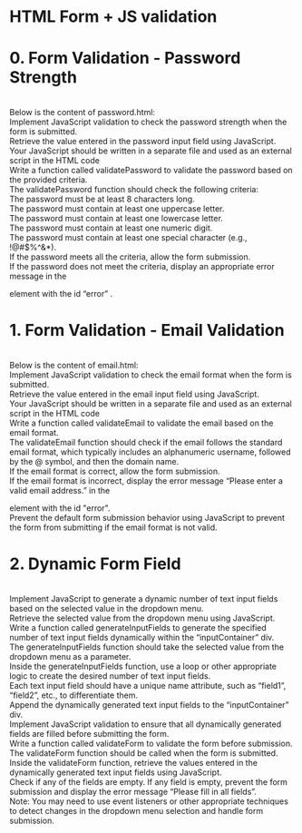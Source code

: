 <h1>HTML Form + JS validation</h1>
<h1>0. Form Validation - Password Strength</h1>
<br>
Below is the content of password.html:
<br>
Implement JavaScript validation to check the password strength when the form is submitted.<br>
Retrieve the value entered in the password input field using JavaScript.<br>
Your JavaScript should be written in a separate file and used as an external script in the HTML code
<br>
Write a function called validatePassword to validate the password based on the provided criteria.
<br>
The validatePassword function should check the following criteria:
<br>
The password must be at least 8 characters long.
<br>
The password must contain at least one uppercase letter.
<br>
The password must contain at least one lowercase letter.
<br>
The password must contain at least one numeric digit.
<br>
The password must contain at least one special character (e.g., !@#$%^&*).
<br>
If the password meets all the criteria, allow the form submission.
<br>
If the password does not meet the criteria, display an appropriate error message in the <p> element with the id “error” .
<br>
<h1>1. Form Validation - Email Validation</h1>
<br>
Below is the content of email.html:
<br>
Implement JavaScript validation to check the email format when the form is submitted.
<br>
Retrieve the value entered in the email input field using JavaScript.
<br>
Your JavaScript should be written in a separate file and used as an external script in the HTML code
<br>
Write a function called validateEmail to validate the email based on the email format.
<br>
The validateEmail function should check if the email follows the standard email format, which typically includes an alphanumeric username, followed by the @ symbol, and then the domain name.
<br>
If the email format is correct, allow the form submission.
<br>
If the email format is incorrect, display the error message “Please enter a valid email address.” in the

element with the id "error".
<br>
Prevent the default form submission behavior using JavaScript to prevent the form from submitting if the email format is not valid.<br>

<h1>2. Dynamic Form Field</h1>
<br>
Implement JavaScript to generate a dynamic number of text input fields based on the selected value in the dropdown menu.
<br>
Retrieve the selected value from the dropdown menu using JavaScript.
<br>
Write a function called generateInputFields to generate the specified number of text input fields dynamically within the “inputContainer” div.
<br>
The generateInputFields function should take the selected value from the dropdown menu as a parameter.
<br>
Inside the generateInputFields function, use a loop or other appropriate logic to create the desired number of text input fields.
<br>
Each text input field should have a unique name attribute, such as “field1”, “field2”, etc., to differentiate them.
<br>
Append the dynamically generated text input fields to the “inputContainer” div.
<br>
Implement JavaScript validation to ensure that all dynamically generated fields are filled before submitting the form.
<br>
Write a function called validateForm to validate the form before submission.
<br>
The validateForm function should be called when the form is submitted.
<br>
Inside the validateForm function, retrieve the values entered in the dynamically generated text input fields using JavaScript.
<br>
Check if any of the fields are empty. If any field is empty, prevent the form submission and display the error message “Please fill in all fields”.
<br>
Note: You may need to use event listeners or other appropriate techniques to detect changes in the dropdown menu selection and handle form submission.<br>

